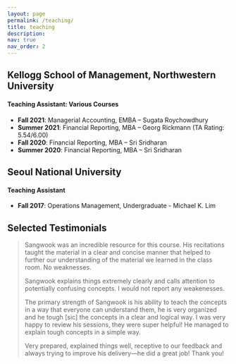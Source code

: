 ```yaml
---
layout: page
permalink: /teaching/
title: teaching
description: 
nav: true
nav_order: 2
---
```


<!-- For now, this page is assumed to be a static description of your courses. You can convert it to a collection similar to `_projects/` so that you can have a dedicated page for each course.

Organize your courses by years, topics, or universities, however you like!
 -->

## Kellogg School of Management, Northwestern University

#### Teaching Assistant: Various Courses
  - **Fall 2021**: Managerial Accounting, EMBA – Sugata Roychowdhury
  - **Summer 2021**: Financial Reporting, MBA – Georg Rickmann (TA Rating: 5.54/6.00)
  - **Fall 2020**: Financial Reporting, MBA – Sri Sridharan
  - **Summer 2020**: Financial Reporting, MBA – Sri Sridharan

## Seoul National University

#### Teaching Assistant
  - **Fall 2017**: Operations Management, Undergraduate - Michael K. Lim


## Selected Testimonials

> Sangwook was an incredible resource for this course. His recitations taught the material in a clear and concise manner that helped to further our understanding of the material we learned in the class room. No weaknesses.
>
> Sangwook explains things extremely clearly and calls attention to potentially confusing concepts. I would not report any weakenesses.
> 
> The primary strength of Sangwook is his ability to teach the concepts in a way that everyone can understand them, he is very organized and he tough [sic] the concepts in a clear and logical way. I was very happy to review his sessions, they were super helpful! He managed to explain tough concepts in a simple way.
>
> Very prepared, explained things well, receptive to our feedback and always trying to improve his delivery—he did a great job! Thank you!
